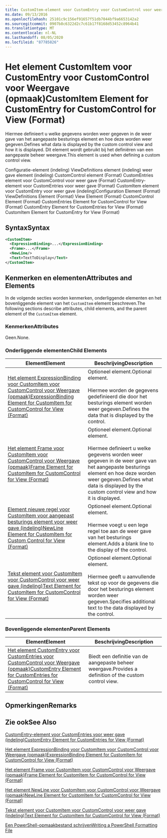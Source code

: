 ```yaml
---
title: CustomItem-element voor CustomEntry voor CustomControl voor weer gave (indeling) | Microsoft Docs
ms.date: 09/13/2016
ms.openlocfilehash: 25101c9c156ef91657f51db7044bf9a6653142a2
ms.sourcegitcommit: 0907b8c6322d2c7c61b17f8168d53452c8964b41
ms.translationtype: MT
ms.contentlocale: nl-NL
ms.lasthandoff: 08/05/2020
ms.locfileid: "87785826"
---
```

# <a name="customitem-element-for-customentry-for-customcontrol-for-view-format"></a><span data-ttu-id="ef418-102">Het element CustomItem voor CustomEntry voor CustomControl voor Weergave (opmaak)</span><span class="sxs-lookup"><span data-stu-id="ef418-102">CustomItem Element for CustomEntry for CustomControl for View (Format)</span></span>

<span data-ttu-id="ef418-103">Hiermee definieert u welke gegevens worden weer gegeven in de weer gave van het aangepaste besturings element en hoe deze worden weer gegeven.</span><span class="sxs-lookup"><span data-stu-id="ef418-103">Defines what data is displayed by the custom control view and how it is displayed.</span></span> <span data-ttu-id="ef418-104">Dit element wordt gebruikt bij het definiëren van een aangepaste beheer weergave.</span><span class="sxs-lookup"><span data-stu-id="ef418-104">This element is used when defining a custom control view.</span></span>

<span data-ttu-id="ef418-105">Configuratie-element (indeling) ViewDefinitions element (indeling) weer gave element (indeling) CustomControl element (Format) CustomEntries element voor CustomControl voor weer gave (Format) CustomEntry-element voor CustomEntries voor weer gave (Format) CustomItem element voor CustomEntry voor weer gave (indeling)</span><span class="sxs-lookup"><span data-stu-id="ef418-105">Configuration Element (Format) ViewDefinitions Element (Format) View Element (Format) CustomControl Element (Format) CustomEntries Element for CustomControl for View (Format) CustomEntry Element for CustomEntries for View (Format) CustomItem Element for CustomEntry for View (Format)</span></span>

## <a name="syntax"></a><span data-ttu-id="ef418-106">Syntax</span><span class="sxs-lookup"><span data-stu-id="ef418-106">Syntax</span></span>

```xml
<CustomItem>
  <ExpressionBinding>...</ExpressionBinding>
  <Frame>...</Frame>
  <NewLine/>
  <Text>TextToDisplay</Text>
</CustomItem>
```

## <a name="attributes-and-elements"></a><span data-ttu-id="ef418-107">Kenmerken en elementen</span><span class="sxs-lookup"><span data-stu-id="ef418-107">Attributes and Elements</span></span>

<span data-ttu-id="ef418-108">In de volgende secties worden kenmerken, onderliggende elementen en het bovenliggende element van het `CustomItem` element beschreven.</span><span class="sxs-lookup"><span data-stu-id="ef418-108">The following sections describe attributes, child elements, and the parent element of the `CustomItem` element.</span></span>

### <a name="attributes"></a><span data-ttu-id="ef418-109">Kenmerken</span><span class="sxs-lookup"><span data-stu-id="ef418-109">Attributes</span></span>

<span data-ttu-id="ef418-110">Geen.</span><span class="sxs-lookup"><span data-stu-id="ef418-110">None.</span></span>

### <a name="child-elements"></a><span data-ttu-id="ef418-111">Onderliggende elementen</span><span class="sxs-lookup"><span data-stu-id="ef418-111">Child Elements</span></span>

|<span data-ttu-id="ef418-112">Element</span><span class="sxs-lookup"><span data-stu-id="ef418-112">Element</span></span>|<span data-ttu-id="ef418-113">Beschrijving</span><span class="sxs-lookup"><span data-stu-id="ef418-113">Description</span></span>|
|-------------|-----------------|
|[<span data-ttu-id="ef418-114">Het element ExpressionBinding voor CustomItem voor CustomControl voor Weergave (opmaak)</span><span class="sxs-lookup"><span data-stu-id="ef418-114">ExpressionBinding Element for CustomItem for CustomControl for View (Format)</span></span>](./expressionbinding-element-for-customitem-for-customcontrol-for-view-format.md)|<span data-ttu-id="ef418-115">Optioneel element.</span><span class="sxs-lookup"><span data-stu-id="ef418-115">Optional element.</span></span><br /><br /> <span data-ttu-id="ef418-116">Hiermee worden de gegevens gedefinieerd die door het besturings element worden weer gegeven.</span><span class="sxs-lookup"><span data-stu-id="ef418-116">Defines the data that is displayed by the control.</span></span>|
|[<span data-ttu-id="ef418-117">Het element Frame voor CustomItem voor CustomControl voor Weergave (opmaak)</span><span class="sxs-lookup"><span data-stu-id="ef418-117">Frame Element for CustomItem for CustomControl for View (Format)</span></span>](./frame-element-for-customitem-for-customcontrol-for-view-format.md)|<span data-ttu-id="ef418-118">Optioneel element.</span><span class="sxs-lookup"><span data-stu-id="ef418-118">Optional element.</span></span><br /><br /> <span data-ttu-id="ef418-119">Hiermee definieert u welke gegevens worden weer gegeven in de weer gave van het aangepaste besturings element en hoe deze worden weer gegeven.</span><span class="sxs-lookup"><span data-stu-id="ef418-119">Defines what data is displayed by the custom control view and how it is displayed.</span></span>|
|[<span data-ttu-id="ef418-120">Element nieuwe regel voor CustomItem voor aangepast besturings element voor weer gave (indeling)</span><span class="sxs-lookup"><span data-stu-id="ef418-120">NewLine Element for CustomItem for Custom Control for View (Format)</span></span>](./newline-element-for-customitem-for-customcontrol-for-view-format.md)|<span data-ttu-id="ef418-121">Optioneel element.</span><span class="sxs-lookup"><span data-stu-id="ef418-121">Optional element.</span></span><br /><br /> <span data-ttu-id="ef418-122">Hiermee voegt u een lege regel toe aan de weer gave van het besturings element.</span><span class="sxs-lookup"><span data-stu-id="ef418-122">Adds a blank line to the display of the control.</span></span>|
|[<span data-ttu-id="ef418-123">Tekst element voor CustomItem voor CustomControl voor weer gave (indeling)</span><span class="sxs-lookup"><span data-stu-id="ef418-123">Text Element for CustomItem for CustomControl for View (Format)</span></span>](./text-element-for-customitem-for-customview-for-view-format.md)|<span data-ttu-id="ef418-124">Optioneel element.</span><span class="sxs-lookup"><span data-stu-id="ef418-124">Optional element.</span></span><br /><br /> <span data-ttu-id="ef418-125">Hiermee geeft u aanvullende tekst op voor de gegevens die door het besturings element worden weer gegeven.</span><span class="sxs-lookup"><span data-stu-id="ef418-125">Specifies additional text to the data displayed by the control.</span></span>|

### <a name="parent-elements"></a><span data-ttu-id="ef418-126">Bovenliggende elementen</span><span class="sxs-lookup"><span data-stu-id="ef418-126">Parent Elements</span></span>

|<span data-ttu-id="ef418-127">Element</span><span class="sxs-lookup"><span data-stu-id="ef418-127">Element</span></span>|<span data-ttu-id="ef418-128">Beschrijving</span><span class="sxs-lookup"><span data-stu-id="ef418-128">Description</span></span>|
|-------------|-----------------|
|[<span data-ttu-id="ef418-129">Het element CustomEntry voor CustomEntries voor CustomControl voor Weergave (opmaak)</span><span class="sxs-lookup"><span data-stu-id="ef418-129">CustomEntry Element for CustomEntries for CustomControl for View (Format)</span></span>](./customentry-element-for-customentries-for-customcontrol-for-view-format.md)|<span data-ttu-id="ef418-130">Biedt een definitie van de aangepaste beheer weergave.</span><span class="sxs-lookup"><span data-stu-id="ef418-130">Provides a definition of the custom control view.</span></span>|

## <a name="remarks"></a><span data-ttu-id="ef418-131">Opmerkingen</span><span class="sxs-lookup"><span data-stu-id="ef418-131">Remarks</span></span>

## <a name="see-also"></a><span data-ttu-id="ef418-132">Zie ook</span><span class="sxs-lookup"><span data-stu-id="ef418-132">See Also</span></span>

[<span data-ttu-id="ef418-133">CustomEntry-element voor CustomEntries voor weer gave (indeling)</span><span class="sxs-lookup"><span data-stu-id="ef418-133">CustomEntry Element for CustomEntries for View (Format)</span></span>](./customentry-element-for-customentries-for-customcontrol-for-view-format.md)

[<span data-ttu-id="ef418-134">Het element ExpressionBinding voor CustomItem voor CustomControl voor Weergave (opmaak)</span><span class="sxs-lookup"><span data-stu-id="ef418-134">ExpressionBinding Element for CustomItem for CustomControl for View (Format)</span></span>](./expressionbinding-element-for-customitem-for-customcontrol-for-view-format.md)

[<span data-ttu-id="ef418-135">Het element Frame voor CustomItem voor CustomControl voor Weergave (opmaak)</span><span class="sxs-lookup"><span data-stu-id="ef418-135">Frame Element for CustomItem for CustomControl for View (Format)</span></span>](./frame-element-for-customitem-for-customcontrol-for-view-format.md)

[<span data-ttu-id="ef418-136">Het element NewLine voor CustomItem voor CustomControl voor Weergave (opmaak)</span><span class="sxs-lookup"><span data-stu-id="ef418-136">NewLine Element for CustomItem for CustomControl for View (Format)</span></span>](./newline-element-for-customitem-for-customcontrol-for-view-format.md)

[<span data-ttu-id="ef418-137">Tekst element voor CustomItem voor CustomControl voor weer gave (indeling)</span><span class="sxs-lookup"><span data-stu-id="ef418-137">Text Element for CustomItem for CustomControl for View (Format)</span></span>](./text-element-for-customitem-for-customview-for-view-format.md)

[<span data-ttu-id="ef418-138">Een PowerShell-opmaakbestand schrijven</span><span class="sxs-lookup"><span data-stu-id="ef418-138">Writing a PowerShell Formatting File</span></span>](./writing-a-powershell-formatting-file.md)
